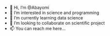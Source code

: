 - 👋 Hi, I’m @Abayomi
- 👀 I’m interested in science and programming
- 🌱 I’m currently learning data science
- 💞️ I’m looking to collaborate on scientific project
- 📫 You can reach me here...

<!---
Abayomi111/Abayomi111 is a ✨ special ✨ repository because its `README.md` (this file) appears on your GitHub profile.
You can click the Preview link to take a look at your changes.
--->

